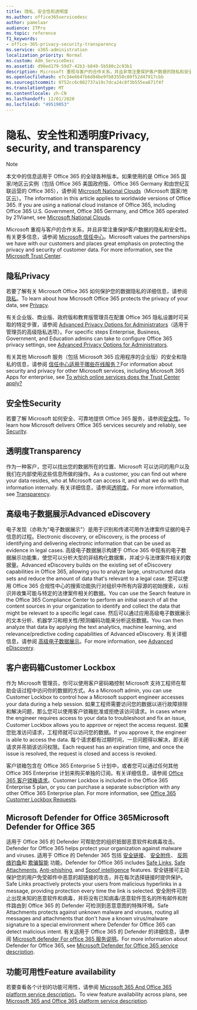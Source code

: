 ```yaml
---
title: 隐私、安全性和透明度
ms.author: office365servicedesc
author: pamelaar
audience: ITPro
ms.topic: reference
f1_keywords:
- office-365-privacy-security-transparency
ms.service: o365-administration
localization_priority: Normal
ms.custom: Adm_ServiceDesc
ms.assetid: d90ed179-59d7-42b3-b849-5b580c2c93b1
description: Microsoft 重视与客户的合作关系，并且非常注重保护客户数据的隐私和安全性。 有关更多信息，请参阅 Microsoft 信任中心。
ms.openlocfilehash: e7c34e6647b6d04be9fb83550c00f52d47917cbb
ms.sourcegitcommit: 0752cc6c082737a19c7dca24c8f3b555ea871f4f
ms.translationtype: MT
ms.contentlocale: zh-CN
ms.lasthandoff: 12/01/2020
ms.locfileid: "49519053"
---
```

# <a name="privacy-security-and-transparency"></a><span data-ttu-id="a7e93-104">隐私、安全性和透明度</span><span class="sxs-lookup"><span data-stu-id="a7e93-104">Privacy, security, and transparency</span></span>

> [!NOTE]
> <span data-ttu-id="a7e93-p102">本文中的信息适用于 Office 365 的全球各种版本。如果使用的是 Office 365 国家/地区云实例（包括 Office 365 美国政府版、Office 365 Germany 和由世纪互联运营的 Office 365），请参阅 [Microsoft National Clouds](https://go.microsoft.com/fwlink/?linkid=841582)（Microsoft 国家/地区云）。</span><span class="sxs-lookup"><span data-stu-id="a7e93-p102">The information in this article applies to worldwide versions of Office 365. If you are using a national cloud instance of Office 365, including Office 365 U.S. Government, Office 365 Germany, and Office 365 operated by 21Vianet, see [Microsoft National Clouds](https://go.microsoft.com/fwlink/?linkid=841582).</span></span> 
  
<span data-ttu-id="a7e93-p103">Microsoft 重视与客户的合作关系，并且非常注重保护客户数据的隐私和安全性。有关更多信息，请参阅 [Microsoft 信任中心](https://go.microsoft.com/fwlink/?LinkID=717951&amp;clcid=0x409)。</span><span class="sxs-lookup"><span data-stu-id="a7e93-p103">Microsoft values the partnerships we have with our customers and places great emphasis on protecting the privacy and security of customer data. For more information, see the [Microsoft Trust Center](https://go.microsoft.com/fwlink/?LinkID=717951&amp;clcid=0x409).</span></span>
  
## <a name="privacy"></a><span data-ttu-id="a7e93-109">隐私</span><span class="sxs-lookup"><span data-stu-id="a7e93-109">Privacy</span></span>

<span data-ttu-id="a7e93-110">若要了解有关 Microsoft Office 365 如何保护您的数据隐私的详细信息，请参阅[隐私](https://go.microsoft.com/fwlink/?LinkID=717953&amp;clcid=0x409)。</span><span class="sxs-lookup"><span data-stu-id="a7e93-110">To learn about how Microsoft Office 365 protects the privacy of your data, see [Privacy](https://go.microsoft.com/fwlink/?LinkID=717953&amp;clcid=0x409).</span></span> 
  
<span data-ttu-id="a7e93-111">有关企业版、商业版、政府版和教育版管理员在配置 Office 365 隐私设置时可采取的特定步骤，请参阅 [Advanced Privacy Options for Administrators](https://go.microsoft.com/fwlink/p/?LinkID=285202)（适用于管理员的高级隐私选项）。</span><span class="sxs-lookup"><span data-stu-id="a7e93-111">For specific steps Enterprise, Business, Government, and Education admins can take to configure Office 365 privacy settings, see [Advanced Privacy Options for Administrators](https://go.microsoft.com/fwlink/p/?LinkID=285202).</span></span>
  
<span data-ttu-id="a7e93-112">有关其他 Microsoft 服务（包括 Microsoft 365 应用程序的企业版）的安全和隐私的信息，请参阅 [信任中心适用于哪些在线服务？](https://www.microsoft.com/trustcenter/default.aspx)</span><span class="sxs-lookup"><span data-stu-id="a7e93-112">For information about security and privacy for other Microsoft services, including Microsoft 365 Apps for enterprise, see [To which online services does the Trust Center apply?](https://www.microsoft.com/trustcenter/default.aspx)</span></span>
  
## <a name="security"></a><span data-ttu-id="a7e93-113">安全性</span><span class="sxs-lookup"><span data-stu-id="a7e93-113">Security</span></span>

<span data-ttu-id="a7e93-114">若要了解 Microsoft 如何安全、可靠地提供 Office 365 服务，请参阅[安全性](https://go.microsoft.com/fwlink/?LinkID=717954&amp;clcid=0x409)。</span><span class="sxs-lookup"><span data-stu-id="a7e93-114">To learn how Microsoft delivers Office 365 services securely and reliably, see [Security](https://go.microsoft.com/fwlink/?LinkID=717954&amp;clcid=0x409).</span></span>
  
## <a name="transparency"></a><span data-ttu-id="a7e93-115">透明度</span><span class="sxs-lookup"><span data-stu-id="a7e93-115">Transparency</span></span>

<span data-ttu-id="a7e93-116">作为一种客户，您可以找出您的数据所在的位置、Microsoft 可以访问的用户以及我们在内部使用这些信息所做的操作。</span><span class="sxs-lookup"><span data-stu-id="a7e93-116">As a customer, you can find out where your data resides, who at Microsoft can access it, and what we do with that information internally.</span></span> <span data-ttu-id="a7e93-117">有关详细信息，请参阅[透明度](https://go.microsoft.com/fwlink/?LinkID=717955&amp;clcid=0x409)。</span><span class="sxs-lookup"><span data-stu-id="a7e93-117">For more information, see [Transparency](https://go.microsoft.com/fwlink/?LinkID=717955&amp;clcid=0x409).</span></span>
  
## <a name="advanced-ediscovery"></a><span data-ttu-id="a7e93-118">高级电子数据展示</span><span class="sxs-lookup"><span data-stu-id="a7e93-118">Advanced eDiscovery</span></span>

<span data-ttu-id="a7e93-119">电子发现（亦称为"电子数据展示"）是用于识别和传递可用作法律案件证据的电子信息的过程。</span><span class="sxs-lookup"><span data-stu-id="a7e93-119">Electronic discovery, or eDiscovery, is the process of identifying and delivering electronic information that can be used as evidence in legal cases.</span></span> <span data-ttu-id="a7e93-120">高级电子数据展示构建于 Office 365 中现有的电子数据展示功能集，使您可以分析大型的非结构化数据集，并减少与法律案件相关的数据量。</span><span class="sxs-lookup"><span data-stu-id="a7e93-120">Advanced eDiscovery builds on the existing set of eDiscovery capabilities in Office 365, allowing you to analyze large, unstructured data sets and reduce the amount of data that's relevant to a legal case.</span></span> <span data-ttu-id="a7e93-121">您可以使用 Office 365 合规性中心的搜索功能执行对组织中所有内容源的初始搜索，以标识并收集可能与特定的法律案件相关的数据。</span><span class="sxs-lookup"><span data-stu-id="a7e93-121">You can use the Search feature in the Office 365 Compliance Center to perform an initial search of all the content sources in your organization to identify and collect the data that might be relevant to a specific legal case.</span></span> <span data-ttu-id="a7e93-122">然后可以通过应用高级电子数据展示的文本分析、机器学习和相关性/预测编码功能来分析这些数据。</span><span class="sxs-lookup"><span data-stu-id="a7e93-122">You can then analyze that data by applying the text analytics, machine learning, and relevance/predictive coding capabilities of Advanced eDiscovery.</span></span> <span data-ttu-id="a7e93-123">有关详细信息，请参阅 [高级电子数据展示](https://go.microsoft.com/fwlink/?LinkID=717971&amp;clcid=0x409)。</span><span class="sxs-lookup"><span data-stu-id="a7e93-123">For more information, see [Advanced eDiscovery](https://go.microsoft.com/fwlink/?LinkID=717971&amp;clcid=0x409).</span></span>
  
## <a name="customer-lockbox"></a><span data-ttu-id="a7e93-124">客户密码箱</span><span class="sxs-lookup"><span data-stu-id="a7e93-124">Customer Lockbox</span></span>

<span data-ttu-id="a7e93-125">作为 Microsoft 管理员，你可以使用客户密码箱控制 Microsoft 支持工程师在帮助会话过程中访问你的数据的方式。</span><span class="sxs-lookup"><span data-stu-id="a7e93-125">As a Microsoft admin, you can use Customer Lockbox to control how a Microsoft support engineer accesses your data during a help session.</span></span> <span data-ttu-id="a7e93-126">如果工程师需要访问您的数据以进行故障排除和解决问题，那么您可以使用客户锁箱批准或拒绝该访问请求。</span><span class="sxs-lookup"><span data-stu-id="a7e93-126">In cases where the engineer requires access to your data to troubleshoot and fix an issue, Customer Lockbox allows you to approve or reject the access request.</span></span> <span data-ttu-id="a7e93-127">如果您批准访问请求，工程师就可以访问您的数据。</span><span class="sxs-lookup"><span data-stu-id="a7e93-127">If you approve it, the engineer is able to access the data.</span></span> <span data-ttu-id="a7e93-128">每个请求都有过期时间，一旦问题得以解决，即关闭请求并吊销该访问权限。</span><span class="sxs-lookup"><span data-stu-id="a7e93-128">Each request has an expiration time, and once the issue is resolved, the request is closed and access is revoked.</span></span>
  
<span data-ttu-id="a7e93-p107">客户锁箱包含在 Office 365 Enterprise 5 计划中，或者您可以通过任何其他 Office 365 Enterprise 计划来购买单独的订阅。有关详细信息，请参阅 [Office 365 客户锁箱请求](https://go.microsoft.com/fwlink/?LinkID=717969&amp;clcid=0x409)。</span><span class="sxs-lookup"><span data-stu-id="a7e93-p107">Customer Lockbox is included in the Office 365 Enterprise 5 plan, or you can purchase a separate subscription with any other Office 365 Enterprise plan. For more information, see [Office 365 Customer Lockbox Requests](https://go.microsoft.com/fwlink/?LinkID=717969&amp;clcid=0x409).</span></span>
  
## <a name="microsoft-defender-for-office-365"></a><span data-ttu-id="a7e93-131">Microsoft Defender for Office 365</span><span class="sxs-lookup"><span data-stu-id="a7e93-131">Microsoft Defender for Office 365</span></span>

<span data-ttu-id="a7e93-132">适用于 Office 365 的 Defender 可帮助您的组织抵御恶意软件和病毒攻击。</span><span class="sxs-lookup"><span data-stu-id="a7e93-132">Defender for Office 365 helps protect your organization against malware and viruses.</span></span> <span data-ttu-id="a7e93-133">适用于 Office 的 Defender 365 包括 [安全链接](https://docs.microsoft.com/office365/securitycompliance/atp-safe-links)、 [安全附件](https://docs.microsoft.com/office365/securitycompliance/atp-safe-attachments)、 [反网络钓鱼](https://docs.microsoft.com/office365/securitycompliance/atp-anti-phishing)和 [欺骗智能](https://docs.microsoft.com/office365/securitycompliance/learn-about-spoof-intelligence) 功能。</span><span class="sxs-lookup"><span data-stu-id="a7e93-133">Defender for Office 365 includes [Safe Links](https://docs.microsoft.com/office365/securitycompliance/atp-safe-links), [Safe Attachments](https://docs.microsoft.com/office365/securitycompliance/atp-safe-attachments), [Anti-phishing](https://docs.microsoft.com/office365/securitycompliance/atp-anti-phishing), and [Spoof intelligence](https://docs.microsoft.com/office365/securitycompliance/learn-about-spoof-intelligence) features.</span></span> <span data-ttu-id="a7e93-134">安全链接可主动保护您的用户免受邮件中恶意的超链接的攻击，并在每次选择链接时提供保护。</span><span class="sxs-lookup"><span data-stu-id="a7e93-134">Safe Links proactively protects your users from malicious hyperlinks in a message, providing protection every time the link is selected.</span></span> <span data-ttu-id="a7e93-135">安全附件可防止出现未知的恶意软件和病毒，并将没有已知病毒/恶意软件签名的所有邮件和附件路由到 Office 365 的 Defender 可检测到恶意意图的特殊环境。</span><span class="sxs-lookup"><span data-stu-id="a7e93-135">Safe Attachments protects against unknown malware and viruses, routing all messages and attachments that don't have a known virus/malware signature to a special environment where Defender for Office 365 can detect malicious intent.</span></span> <span data-ttu-id="a7e93-136">有关适用于 Office 365 的 Defender 的详细信息，请参阅 [Microsoft defender For office 365 服务说明](../office-365-advanced-threat-protection-service-description.md)。</span><span class="sxs-lookup"><span data-stu-id="a7e93-136">For more information about Defender for Office 365, see [Microsoft Defender for Office 365 service description](../office-365-advanced-threat-protection-service-description.md).</span></span>
  
## <a name="feature-availability"></a><span data-ttu-id="a7e93-137">功能可用性</span><span class="sxs-lookup"><span data-stu-id="a7e93-137">Feature availability</span></span>

<span data-ttu-id="a7e93-138">若要查看各个计划的功能可用性，请参阅 [Microsoft 365 And Office 365 platform service description](office-365-platform-service-description.md)。</span><span class="sxs-lookup"><span data-stu-id="a7e93-138">To view feature availability across plans, see [Microsoft 365 and Office 365 platform service description](office-365-platform-service-description.md).</span></span>